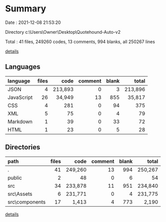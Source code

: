 # Summary

Date : 2021-12-08 21:53:20

Directory c:\Users\Owner\Desktop\Quotehound-Auto-v2

Total : 41 files,  249260 codes, 13 comments, 994 blanks, all 250267 lines

[details](details.md)

## Languages
| language | files | code | comment | blank | total |
| :--- | ---: | ---: | ---: | ---: | ---: |
| JSON | 4 | 213,893 | 0 | 3 | 213,896 |
| JavaScript | 26 | 34,949 | 13 | 855 | 35,817 |
| CSS | 4 | 281 | 0 | 94 | 375 |
| XML | 5 | 75 | 0 | 4 | 79 |
| Markdown | 1 | 39 | 0 | 33 | 72 |
| HTML | 1 | 23 | 0 | 5 | 28 |

## Directories
| path | files | code | comment | blank | total |
| :--- | ---: | ---: | ---: | ---: | ---: |
| . | 41 | 249,260 | 13 | 994 | 250,267 |
| public | 2 | 48 | 0 | 6 | 54 |
| src | 34 | 233,878 | 11 | 951 | 234,840 |
| src\Assets | 6 | 231,771 | 0 | 4 | 231,775 |
| src\components | 17 | 1,413 | 4 | 773 | 2,190 |

[details](details.md)